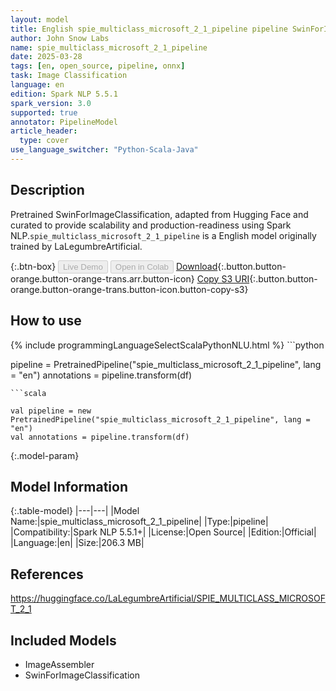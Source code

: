 ```yaml
---
layout: model
title: English spie_multiclass_microsoft_2_1_pipeline pipeline SwinForImageClassification from LaLegumbreArtificial
author: John Snow Labs
name: spie_multiclass_microsoft_2_1_pipeline
date: 2025-03-28
tags: [en, open_source, pipeline, onnx]
task: Image Classification
language: en
edition: Spark NLP 5.5.1
spark_version: 3.0
supported: true
annotator: PipelineModel
article_header:
  type: cover
use_language_switcher: "Python-Scala-Java"
---
```


## Description

Pretrained SwinForImageClassification, adapted from Hugging Face and curated to provide scalability and production-readiness using Spark NLP.`spie_multiclass_microsoft_2_1_pipeline` is a English model originally trained by LaLegumbreArtificial.

{:.btn-box}
<button class="button button-orange" disabled>Live Demo</button>
<button class="button button-orange" disabled>Open in Colab</button>
[Download](https://s3.amazonaws.com/auxdata.johnsnowlabs.com/public/models/spie_multiclass_microsoft_2_1_pipeline_en_5.5.1_3.0_1743177727370.zip){:.button.button-orange.button-orange-trans.arr.button-icon}
[Copy S3 URI](s3://auxdata.johnsnowlabs.com/public/models/spie_multiclass_microsoft_2_1_pipeline_en_5.5.1_3.0_1743177727370.zip){:.button.button-orange.button-orange-trans.button-icon.button-copy-s3}

## How to use



<div class="tabs-box" markdown="1">
{% include programmingLanguageSelectScalaPythonNLU.html %}
```python

pipeline = PretrainedPipeline("spie_multiclass_microsoft_2_1_pipeline", lang = "en")
annotations =  pipeline.transform(df)   

```
```scala

val pipeline = new PretrainedPipeline("spie_multiclass_microsoft_2_1_pipeline", lang = "en")
val annotations = pipeline.transform(df)

```
</div>

{:.model-param}
## Model Information

{:.table-model}
|---|---|
|Model Name:|spie_multiclass_microsoft_2_1_pipeline|
|Type:|pipeline|
|Compatibility:|Spark NLP 5.5.1+|
|License:|Open Source|
|Edition:|Official|
|Language:|en|
|Size:|206.3 MB|

## References

https://huggingface.co/LaLegumbreArtificial/SPIE_MULTICLASS_MICROSOFT_2_1

## Included Models

- ImageAssembler
- SwinForImageClassification